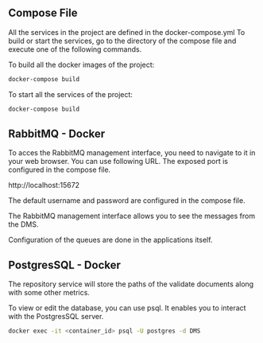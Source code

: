 <!-- Docker -->
## Compose File

All the services in the project are defined in the docker-compose.yml
To build or start the services, go to the directory of the compose file and execute one of the following commands.

To build all the docker images of the project:
```sh
docker-compose build
```
To start all the services of the project:
```sh
docker-compose build
```
<!-- RabbitMQ Docker -->
## RabbitMQ - Docker

To acces the RabbitMQ management interface, you need to navigate to it in your web browser.
You can use following URL. The exposed port is configured in the compose file.

http://localhost:15672

The default username and password are configured in the compose file.

The RabbitMQ management interface allows you to see the messages from the DMS.

Configuration of the queues are done in the applications itself.

<!-- Postgres SQL Docker -->
## PostgresSQL - Docker

The repository service will store the paths of the validate documents along with some other metrics.

To view or edit the database, you can use psql. It enables you to interact with the PostgresSQL server.
```sh
docker exec -it <container_id> psql -U postgres -d DMS
```


